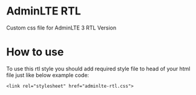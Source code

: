 # AdminLTE RTL
Custom css file for AdminLTE 3 RTL Version

# How to use
To use this rtl style you should add required style file to head of your html file just like below example code:

` <link rel="stylesheet" href="adminlte-rtl.css"> `
